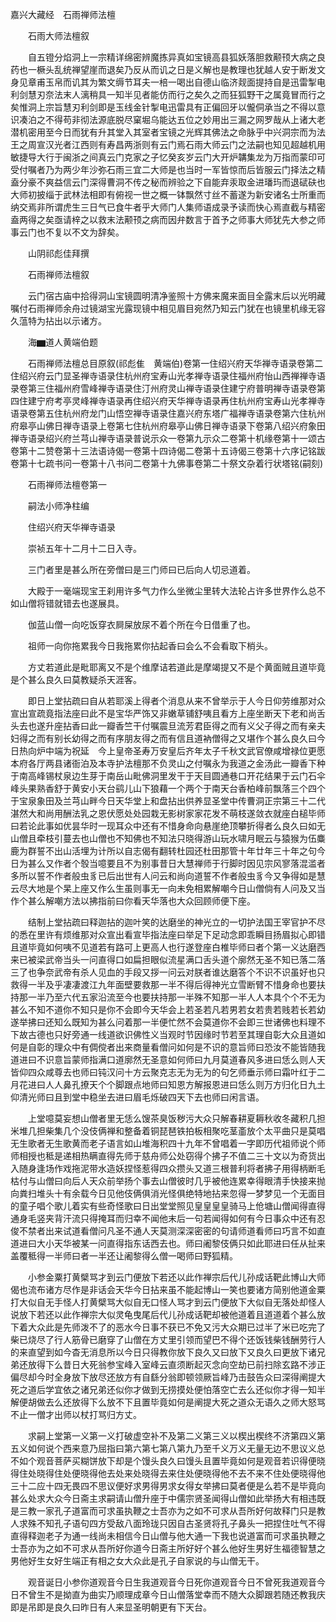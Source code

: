 <!-- { "loadSidebar": true } -->
嘉兴大藏经　石雨禅师法檀


　　石雨大师法檀叙

　　自五镫分焰洞上一宗精详绵密辨魔拣异真如宝镜高县狐妖落胆救颟顸大病之良药也一橛头乱统禅望崖而退矣乃反从而讥之日是义解也是教理也犹越人安于断发文身见章甫玉帛而讥其为繁文缛节耳夫一棓一喝出自德山临济觌面提持自是迅雷掣电利剑慧刃奈法末人漓稍具一知半见者能仿而行之矣久之而狂狐野干之属竟冒而行之矣惟洞上宗旨慧刃利剑即是玉线金针掣电迅雷具有正偏回牙以儱侗承当之不得以意识凑泊之不得苟非彻法源底脱尽窠堀乌能达五位之妙用出三漏之网罗哉从上诸大老潜机密用至今日而犹有升其堂入其室者宝镜之光辉其佛法之命脉乎中兴洞宗而为法王之周宣汉光者江西则有寿昌两浙则有云门焉石雨大师云门之法嗣也知见超越机用敏捷导大行于闽浙之间真云门克家之子忆癸亥岁云门大开炉韝集龙为万指而蒙印可受付嘱者乃为两少年沙弥石雨三宜二大师是也当时一军皆惊而后皆服云门择法之精盍分豪不爽益信云门深得曹洞不传之秘而辨验之下自能弃汞取金进璠玙而退碔砆也大师初披缁于武林法相即有俯视一世之概一钵飘然寸丝不蓄遂为新安诸名士所重而纳交焉非所谓虎生三日气已食牛者乎大师门人集师语成录予读而快心焉直截与精密盍两得之矣亟请梓之以救末法颟顸之病而因弁数言于首予之师事大师犹先大参之师事云门也不复以不文为辞矣。

　　山阴祁彪佳拜撰

　　石雨禅师法檀叙

　　云门宿古庙中拾得洞山宝镜圆明清净鉴照十方佛来魔来面目全露末后以光明藏嘱付石雨禅师余舟过镜湖宝光露现镜中相见眉目宛然乃知云门犹在也镜里机缘无容久蕰特为拈出以示诸方。

　　海▆道人黄端伯题

　　石雨禅师法檀总目原叙(祁彪隹　黄端伯)卷第一住绍兴府天华禅寺语录卷第二住绍兴府云门显圣禅寺语录住杭州府宝寿山光孝禅寺语录住福州府怡山西禅禅寺语录卷第三住福州府雪峰禅寺语录住汀州府灵山禅寺语录住建宁府普明禅寺语录卷第四住建宁府考亭灵峰禅寺语录再住绍兴府天华禅寺语录再住杭州府宝寿山光孝禅寺语录卷第五住杭州府龙门山悟空禅寺语录住嘉兴府东塔广福禅寺语录卷第六住杭州府皋亭山佛日禅寺语录上卷第七住杭州府皋亭山佛日禅寺语录下卷第八绍兴府象田禅寺语录绍兴府兰芎山禅寺语录普说示众一卷第九示众二卷第十机缘卷第十一颂古卷第十二赞卷第十三法语诗偈一卷第十四诗偈二卷第十五诗偈三卷第十六序记铭跋卷第十七疏书问一卷第十八书问二卷第十九佛事卷第二十祭文杂着行状塔铭(嗣刻)

　　石雨禅师法檀卷第一

　　嗣法小师净柱编

　　住绍兴府天华禅寺语录

　　崇祯五年十二月十二日入寺。

　　三门者里是甚么所在旁僧曰是三门师曰已后向人切忌道着。

　　大殿于一毫端现宝王刹用许多气力作么坐微尘里转大法轮占许多世界作么总不如山僧将错就错去也遂展具。

　　伽蓝山僧一向吃饭穿衣屙屎放尿不着个所在今日借重了也。

　　祖师一向你拖累我今日我拖累你拈起香曰会么不会看取下梢头。

　　方丈若道此是毗耶离又不是个维摩诘若道此是摩竭提又不是个黄面贼且道毕竟是个甚么良久曰莫教疑杀天涯客。

　　即日上堂拈疏曰自从若耶溪上得者个消息从来不曾举示于人今日仰劳维那对众宣出宣疏竟指法座曰此不是宝华严饰又非嫩草铺舒咦且看方上座坐断天下老和尚舌头去也遂升座拈香曰此一瓣香竺干付嘱震旦流芳君臣得之而有义父子得之而有亲夫妇得之而有别长幼得之而有序朋友得之而有信且道衲僧得之又堪作个甚么良久曰今日热向炉中端为祝延　今上皇帝圣寿万安皇后齐年太子千秋文武官僚咸增禄位更愿本府各厅两县诸衙泊及本寺护法檀那不负灵山之付嘱永为我道之金汤此一瓣香下种于南高峰锡杖泉边生芽于南岳山毗佛洞里发干于天目圆通巷口开花结果于云门石伞峰头果熟香舒于黄安小天台鹞儿山下狼藉一个两个于南天台香柏峰前飘落三个四个于宝泉象田及兰芎山畔今日天华堂上和盘拈出供养显圣堂中传曹洞正宗第三十二代湛然大和尚用酬法乳之恩伏愿处处园栽无影树家家花发不萌枝遂敛衣就座白槌毕师曰若论此事如优昙华时一现耳众中还有不惜身命向悬崖绝顶攀折得者么良久曰如无山僧且牵枝引蔓去也山僧也不知佛也不知法只晓得游山玩水啸月眠云与猿猴为伍麋鹿为群誓不出山活埋为计所以自志偈有翻转杜园还杜田那管十年廿年三十年之句今日为甚么又作者个彀当噫要且不为别事昔日大慧禅师于行脚时因见宗风寥落混滥者多所以誓不作者般虫豸已后出世有人问云和尚向道誓不作者般虫豸今又争得如是慧云尽大地是个杲上座又作么生虽则事无一向未免相累解嘲今日山僧倘有人问及又当作个甚么解嘲方法以拂指前曰你看天华落也大众回顾师便下座。

　　结制上堂拈疏曰释迦拈的迦叶笑的达磨坐的神光立的一切护法国王宰官护不尽的悉在里许有烦维那对众宣出看宣毕指法座曰举足下足动念即乖瞬目扬眉拟心即错且道毕竟如何咦不见道若有路可上更高人也行遂登座白椎毕师曰者个第一义达磨西来已被梁武帝当头一问直得口如扁担眼似流星满口舌头道个廓然无圣不知已落二落三了也争奈武帝有杀人见血的手段又拶一问云对朕者谁达磨答个不识不识虽好也只救得一半及乎凄凄渡江九年面壁要救那一半不得后得神光立雪断臂不惜身命也要扶持那一半乃至六代五家沿流至今也要扶持那一半殊不知那一半人人本具个个不无为甚么不知不道你不知只是你不会即今天华会上若圣若凡若男若女若贵若贱若长若幼遂举拂曰还知么既知为甚么问着那一半便忙然不会莫道你不会即三世诸佛也料理不下故古德也只好旁通一线道欲识佛性义当观时节因缘时节若至其理自彰大众且道如何是自彰的理众中有倜傥者出来商量看僧问如何是不识的意旨师曰恐汝不能皆随我道进曰不识意旨蒙师指满口道廓然无圣意如何师曰九月莫道春风多进曰恁么则人天皆仰四众咸尊去也师曰钝汉问十方云聚克志无为无为的句乞师垂示师曰霜叶红于二月花进曰人人鼻孔撩天个个脚跟点地师曰知恩方解报恩进曰恁么则万方归化日九土仰清光师曰且到堂中稳坐去进曰眉毛烁破四天下去也师曰闲言语。

　　上堂噫莫妄想山僧者里无恁么馊茶臭饭秽污大众只解春耕夏耨秋收冬藏积几担米堆几担柴集几个没伎俩禅和整备着铜琵琶铁拍板相聚吃茎齑放个太平曲只是莫唱无生歌者无生歌黄而老子语言如山堆海积四十九年不曾唱着一字即历代祖师说个师师相授也秪是递相热瞒直得先师于慈舟师公处窃得个拂子不值二三十文以为奇货出入随身逢场作戏拖泥带水造妖捏怪惹得四众攒头又道三根普利将者拂子用得柄断毛枯付与山僧曰向后人天众前举扬个事去山僧彼时几乎被他连累幸得眼清手快接来抛向粪扫堆头十有余载今日见他伎俩俱消光怪俱绝特地拈来忽得一梦梦见一个无面目的童子唱个歌儿着实有些奇怪歌曰日出堂堂照见皇皇皇皇骑马上伧塘山僧闻得直得通身毛竖夹背汗流只得掩耳而归幸不闻他末后一句若闻得如何有今日事众中还有忍俊不禁者出来试道看僧问凡圣不通人天莫测深深密密的句请师道看师曰巧言不如直道进曰大小天华被某一问直得指东话西去也。师曰阇黎伎俩只如此耶进曰任从扯来盖覆秪得一半师曰者一半还让阇黎得么僧一喝师曰野狐精。

　　小参金粟打黄檗骂才到云门便放下若还以此作禅宗后代儿孙成话靶此博山大师偈也流布诸方尽作是非话会天华今日拈来虽不能起博山一笑也要诸方简别他道金粟打大似自无手怪人打黄檗骂大似自无口怪人骂才到云门便放下大似自无落处却怪人说放下若还以此作禅宗大似灵龟曳尾后代儿孙成话靶却被他道着且道道着个甚么放下着大众此是先师泼不了的恶水今日事不获已不免又污大众期已过半了米已吃完了柴已烧尽了行人筋骨已磨穿了山僧在方丈里引领而望巴不得个还饭钱柴钱酬劳行人的来直望到如今杳无消息所以今日只得教你放下良久又曰放下又良久曰更放下诸兄弟还放得下么昔日大死翁参宝峰入室峰云直须断起灭念向空劫已前扫除玄路不涉正偏尽却今时全身放下放尽还放方有自繇分翁即顿领厥旨峰乃击鼓告众曰深得阐提大死之道后学宜依之诸兄弟还似你才做到无捞摸处便怕落空亡去么还似你才得一知半解便胡做去么还放得下么放不下且置毕竟如何是阐提大死之道众无语久之师大怒骂不止一僧才出师以杖打骂归方丈。

　　求嗣上堂第一义第一义打破虚空补不及第二义第三义以楔出楔终不济第四义第五义如何说个西来意乃屈指曰第六第七第八第九乃至千义万义无量无边不思议义总不如个观音菩萨买糊饼放下却是个馒头良久曰馒头且置毕竟如何是观音若识得便晓得住处晓得住处便晓得他去处来处晓得去来住处便晓得他不去不来不住处便晓得他三十二应十四无畏四不思议便好求男得男求女得女举拂曰莫者便是么若不是毕竟向甚么处求大众今日斋主求嗣请山僧升座于中儒宗贤圣闻得山僧如此举扬大有相违既是三教一家孔子道富而可求虽执鞭之士吾亦为之如不可求从吾所好何故释门只是教人求殊不知孔子语句四方受敌八面玲珑只因自古圣贤将孔子鼻头一把捏住吐气不得直得释迦老子为通一线尚未相信今日山僧与他大通一下我也说道富而可求虽执鞭之士吾亦为之如不可求从吾所好你道今日斋主所好好个甚么他好生男好生福德智慧之男他好生女好生端正有相之女大众此是孔子自家说的与山僧无干。

　　观音诞日小参你道观音今日生我道观音今日死你道观音今日不曾死我道观音今日不曾生不是拗直为曲实乃顺理成章今日山僧落堂幸而不随大众脚跟若随还教我庆即是吊即是良久曰昨日有人来显圣明朝更有下天台。

